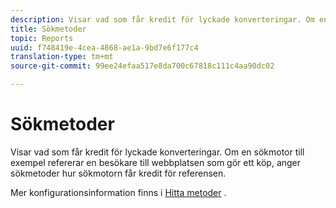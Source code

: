 ```yaml
---
description: Visar vad som får kredit för lyckade konverteringar. Om en sökmotor till exempel refererar en besökare till webbplatsen som gör ett köp, anger sökmetoder hur sökmotorn får kredit för referensen.
title: Sökmetoder
topic: Reports
uuid: f748419e-4cea-4868-ae1a-9bd7e6f177c4
translation-type: tm+mt
source-git-commit: 99ee24efaa517e8da700c67818c111c4aa90dc02

---
```



# Sökmetoder

Visar vad som får kredit för lyckade konverteringar. Om en sökmotor till exempel refererar en besökare till webbplatsen som gör ett köp, anger sökmetoder hur sökmotorn får kredit för referensen.

Mer konfigurationsinformation finns i [Hitta metoder](/help/admin/admin/finding-methods.md) .
